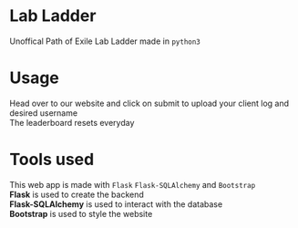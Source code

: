 # Lab Ladder
Unoffical Path of Exile Lab Ladder made in `python3`
# Usage
Head over to our website and click on submit to upload your client log and desired username  
The leaderboard resets everyday  
# Tools used
This web app is made with `Flask` `Flask-SQLAlchemy` and `Bootstrap`  
**Flask** is used to create the backend  
**Flask-SQLAlchemy** is used to interact with the database  
**Bootstrap** is used to style the website
